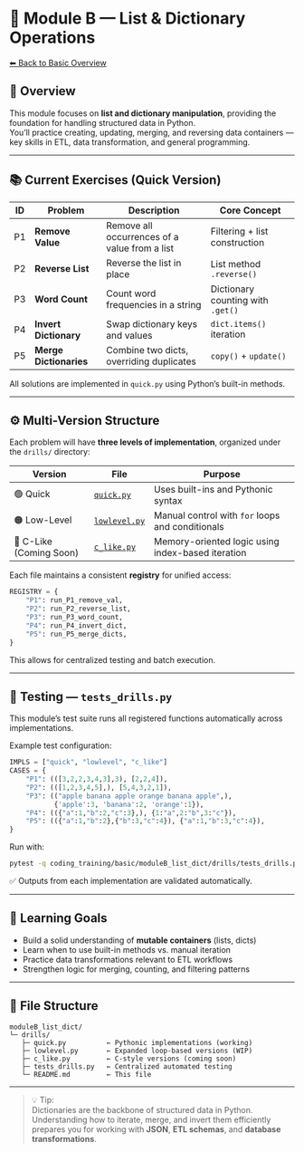 # 🧩 Module B — List & Dictionary Operations
[⬅ Back to Basic Overview](../../README.md)

## 🎯 Overview
This module focuses on **list and dictionary manipulation**, providing the foundation for handling structured data in Python.  
You’ll practice creating, updating, merging, and reversing data containers — key skills in ETL, data transformation, and general programming.

---

## 📚 Current Exercises (Quick Version)

| ID | Problem | Description | Core Concept |
|----|----------|--------------|---------------|
| P1 | **Remove Value** | Remove all occurrences of a value from a list | Filtering + list construction |
| P2 | **Reverse List** | Reverse the list in place | List method `.reverse()` |
| P3 | **Word Count** | Count word frequencies in a string | Dictionary counting with `.get()` |
| P4 | **Invert Dictionary** | Swap dictionary keys and values | `dict.items()` iteration |
| P5 | **Merge Dictionaries** | Combine two dicts, overriding duplicates | `copy()` + `update()` |

All solutions are implemented in `quick.py` using Python’s built-in methods.

---

## ⚙️ Multi-Version Structure

Each problem will have **three levels of implementation**, organized under the `drills/` directory:

| Version | File | Purpose |
|----------|------|----------|
| 🟢 Quick | [`quick.py`](quick.py) | Uses built-ins and Pythonic syntax |
| 🟠 Low-Level | [`lowlevel.py`](lowlevel.py)  | Manual control with `for` loops and conditionals |
| 🔵 C-Like (Coming Soon) | [`c_like.py`](c_like.py)  | Memory-oriented logic using index-based iteration |

Each file maintains a consistent **registry** for unified access:
```python
REGISTRY = {
    "P1": run_P1_remove_val,
    "P2": run_P2_reverse_list,
    "P3": run_P3_word_count,
    "P4": run_P4_invert_dict,
    "P5": run_P5_merge_dicts,
}
```

This allows for centralized testing and batch execution.

---

## 🧪 Testing — `tests_drills.py`

This module’s test suite runs all registered functions automatically across implementations.  

Example test configuration:
```python
IMPLS = ["quick", "lowlevel", "c_like"]
CASES = {
    "P1": (([3,2,2,3,4,3],3), [2,2,4]),
    "P2": (([1,2,3,4,5],), [5,4,3,2,1]),
    "P3": (("apple banana apple orange banana apple",),
           {'apple':3, 'banana':2, 'orange':1}),
    "P4": (({"a":1,"b":2,"c":3},), {1:"a",2:"b",3:"c"}),
    "P5": (({"a":1,"b":2},{"b":3,"c":4}), {"a":1,"b":3,"c":4}),
}
```

Run with:
```bash
pytest -q coding_training/basic/moduleB_list_dict/drills/tests_drills.py
```

✅ Outputs from each implementation are validated automatically.

---

## 🧭 Learning Goals

- Build a solid understanding of **mutable containers** (lists, dicts)  
- Learn when to use built-in methods vs. manual iteration  
- Practice data transformations relevant to ETL workflows  
- Strengthen logic for merging, counting, and filtering patterns

---

## 🧩 File Structure

```
moduleB_list_dict/
└─ drills/
   ├─ quick.py          ← Pythonic implementations (working)
   ├─ lowlevel.py       ← Expanded loop-based versions (WIP)
   ├─ c_like.py         ← C-style versions (coming soon)
   ├─ tests_drills.py   ← Centralized automated testing
   └─ README.md         ← This file
```

---

> 💡 Tip:  
> Dictionaries are the backbone of structured data in Python.  
> Understanding how to iterate, merge, and invert them efficiently prepares you for working with **JSON**, **ETL schemas**, and **database transformations**.
